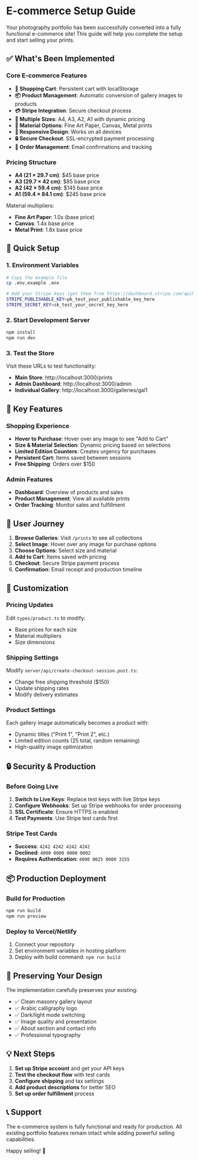# E-commerce Setup Guide

Your photography portfolio has been successfully converted into a fully functional e-commerce site! This guide will help you complete the setup and start selling your prints.

## ✅ What's Been Implemented

### Core E-commerce Features
- **🛒 Shopping Cart**: Persistent cart with localStorage
- **📦 Product Management**: Automatic conversion of gallery images to products
- **💳 Stripe Integration**: Secure checkout process
- **📏 Multiple Sizes**: A4, A3, A2, A1 with dynamic pricing
- **🎨 Material Options**: Fine Art Paper, Canvas, Metal prints
- **📱 Responsive Design**: Works on all devices
- **🔒 Secure Checkout**: SSL-encrypted payment processing
- **📧 Order Management**: Email confirmations and tracking

### Pricing Structure
- **A4 (21 × 29.7 cm)**: $45 base price
- **A3 (29.7 × 42 cm)**: $85 base price  
- **A2 (42 × 59.4 cm)**: $145 base price
- **A1 (59.4 × 84.1 cm)**: $245 base price

Material multipliers:
- **Fine Art Paper**: 1.0x (base price)
- **Canvas**: 1.4x base price
- **Metal Print**: 1.8x base price

## 🚀 Quick Setup

### 1. Environment Variables
```bash
# Copy the example file
cp .env.example .env

# Add your Stripe keys (get them from https://dashboard.stripe.com/apikeys)
STRIPE_PUBLISHABLE_KEY=pk_test_your_publishable_key_here
STRIPE_SECRET_KEY=sk_test_your_secret_key_here
```

### 2. Start Development Server
```bash
npm install
npm run dev
```

### 3. Test the Store
Visit these URLs to test functionality:
- **Main Store**: http://localhost:3000/prints
- **Admin Dashboard**: http://localhost:3000/admin
- **Individual Gallery**: http://localhost:3000/galleries/gal1

## 🎯 Key Features

### Shopping Experience
- **Hover to Purchase**: Hover over any image to see "Add to Cart"
- **Size & Material Selection**: Dynamic pricing based on selections
- **Limited Edition Counters**: Creates urgency for purchases
- **Persistent Cart**: Items saved between sessions
- **Free Shipping**: Orders over $150

### Admin Features
- **Dashboard**: Overview of products and sales
- **Product Management**: View all available prints
- **Order Tracking**: Monitor sales and fulfillment

## 📱 User Journey

1. **Browse Galleries**: Visit `/prints` to see all collections
2. **Select Image**: Hover over any image for purchase options
3. **Choose Options**: Select size and material
4. **Add to Cart**: Items saved with pricing
5. **Checkout**: Secure Stripe payment process
6. **Confirmation**: Email receipt and production timeline

## 🔧 Customization

### Pricing Updates
Edit `types/product.ts` to modify:
- Base prices for each size
- Material multipliers
- Size dimensions

### Shipping Settings
Modify `server/api/create-checkout-session.post.ts`:
- Change free shipping threshold ($150)
- Update shipping rates
- Modify delivery estimates

### Product Settings
Each gallery image automatically becomes a product with:
- Dynamic titles ("Print 1", "Print 2", etc.)
- Limited edition counts (25 total, random remaining)
- High-quality image optimization

## 🔒 Security & Production

### Before Going Live
1. **Switch to Live Keys**: Replace test keys with live Stripe keys
2. **Configure Webhooks**: Set up Stripe webhooks for order processing
3. **SSL Certificate**: Ensure HTTPS is enabled
4. **Test Payments**: Use Stripe test cards first

### Stripe Test Cards
- **Success**: `4242 4242 4242 4242`
- **Declined**: `4000 0000 0000 0002`
- **Requires Authentication**: `4000 0025 0000 3155`

## 📦 Production Deployment

### Build for Production
```bash
npm run build
npm run preview
```

### Deploy to Vercel/Netlify
1. Connect your repository
2. Set environment variables in hosting platform
3. Deploy with build command: `npm run build`

## 🎨 Preserving Your Design

The implementation carefully preserves your existing:
- ✅ Clean masonry gallery layout
- ✅ Arabic calligraphy logo
- ✅ Dark/light mode switching
- ✅ Image quality and presentation
- ✅ About section and contact info
- ✅ Professional typography

## 💡 Next Steps

1. **Set up Stripe account** and get your API keys
2. **Test the checkout flow** with test cards
3. **Configure shipping** and tax settings
4. **Add product descriptions** for better SEO
5. **Set up order fulfillment** process

## 📞 Support

The e-commerce system is fully functional and ready for production. All existing portfolio features remain intact while adding powerful selling capabilities.

Happy selling! 🚀
